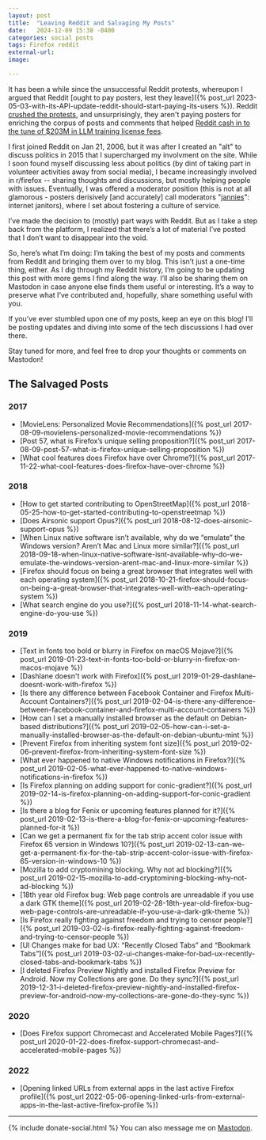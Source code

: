 ```yaml
---
layout: post
title:  "Leaving Reddit and Salvaging My Posts"
date:   2024-12-09 15:38 -0400
categories: social posts
tags: Firefox reddit
external-url: 
image:

---
```


It has been a while since the unsuccessful Reddit protests, whereupon I argued that Reddit [ought to pay posters, lest they leave]({% post_url 2023-05-03-with-its-API-update-reddit-should-start-paying-its-users %}). Reddit [crushed the protests](https://www.theverge.com/23779477/reddit-protest-blackouts-crushed), and unsurprisingly, they aren't paying posters for enriching the corpus of posts and comments that helped [Reddit cash in to the tune of $203M in LLM training license fees](https://arstechnica.com/ai/2024/02/reddit-has-already-booked-203m-in-revenue-licensing-data-for-ai-training/).

I first joined Reddit on Jan 21, 2006, but it was after I created an "alt" to discuss politics in 2015 that I supercharged my involvment on the site. While I soon found myself discussing less about politics (by dint of taking part in volunteer activities away from social media), I became increasingly involved in r/firefox -- sharing thoughts and discussions, but mostly helping people with issues. Eventually, I was offered a moderator position (this is not at all glamorous - posters derisively [and accurately] call moderators "[jannies](https://www.urbandictionary.com/define.php?term=Jannie)": internet janitors), where I set about fostering a culture of service.

I’ve made the decision to (mostly) part ways with Reddit. But as I take a step back from the platform, I realized that there’s a lot of material I’ve posted that I don’t want to disappear into the void.

So, here’s what I’m doing: I’m taking the best of my posts and comments from Reddit and bringing them over to my blog. This isn’t just a one-time thing, either. As I dig through my Reddit history, I’m going to be updating this post with more gems I find along the way. I’ll also be sharing them on Mastodon in case anyone else finds them useful or interesting. It’s a way to preserve what I’ve contributed and, hopefully, share something useful with you.       

If you’ve ever stumbled upon one of my posts, keep an eye on this blog! I’ll be posting updates and diving into some of the tech discussions I had over there.

Stay tuned for more, and feel free to drop your thoughts or comments on Mastodon!

## The Salvaged Posts

### 2017

* [MovieLens: Personalized Movie Recommendations]({% post_url 2017-08-09-movielens-personalized-movie-recommendations %})
* [Post 57, what is Firefox&rsquo;s unique selling proposition?]({% post_url 2017-08-09-post-57-what-is-firefox-unique-selling-proposition %})
* [What cool features does Firefox have over Chrome?]({% post_url 2017-11-22-what-cool-features-does-firefox-have-over-chrome %})

### 2018

* [How to get started contributing to OpenStreetMap]({% post_url 2018-05-25-how-to-get-started-contributing-to-openstreetmap %})
* [Does Airsonic support Opus?]({% post_url 2018-08-12-does-airsonic-support-opus %})
* [When Linux native software isn’t available, why do we “emulate” the Windows version? Aren&rsquo;t Mac and Linux more similar?]({% post_url 2018-09-18-when-linux-native-software-isnt-available-why-do-we-emulate-the-windows-version-arent-mac-and-linux-more-similar %})
* [Firefox should focus on being a great browser that integrates well with each operating system]({% post_url 2018-10-21-firefox-should-focus-on-being-a-great-browser-that-integrates-well-with-each-operating-system %})
* [What search engine do you use?]({% post_url 2018-11-14-what-search-engine-do-you-use %})

### 2019

* [Text in fonts too bold or blurry in Firefox on macOS Mojave?]({% post_url 2019-01-23-text-in-fonts-too-bold-or-blurry-in-firefox-on-macos-mojave %})
* [Dashlane doesn't work with Firefox]({% post_url 2019-01-29-dashlane-doesnt-work-with-firefox %})
* [Is there any difference between Facebook Container and Firefox Multi-Account Containers?]({% post_url 2019-02-04-is-there-any-difference-between-facebook-container-and-firefox-multi-account-containers %})
* [How can I set a manually installed browser as the default on Debian-based distributions?]({% post_url 2019-02-05-how-can-i-set-a-manually-installed-browser-as-the-default-on-debian-ubuntu-mint %})
* [Prevent Firefox from inheriting system font size]({% post_url 2019-02-06-prevent-firefox-from-inheriting-system-font-size %})
* [What ever happened to native Windows notifications in Firefox?]({% post_url 2019-02-05-what-ever-happened-to-native-windows-notifications-in-firefox %})
* [Is Firefox planning on adding support for conic-gradient?]({% post_url 2019-02-14-is-firefox-planning-on-adding-support-for-conic-gradient %})
* [Is there a blog for Fenix or upcoming features planned for it?]({% post_url 2019-02-13-is-there-a-blog-for-fenix-or-upcoming-features-planned-for-it %})
* [Can we get a permanent fix for the tab strip accent color issue with Firefox 65 version in Windows 10?]({% post_url 2019-02-13-can-we-get-a-permanent-fix-for-the-tab-strip-accent-color-issue-with-firefox-65-version-in-windows-10 %})
* [Mozilla to add cryptomining blocking. Why not ad blocking?]({% post_url 2019-02-15-mozilla-to-add-cryptomining-blocking-why-not-ad-blocking %})
* [18th year old Firefox bug: Web page controls are unreadable if you use a dark GTK theme]({% post_url 2019-02-28-18th-year-old-firefox-bug-web-page-controls-are-unreadable-if-you-use-a-dark-gtk-theme %})
* [Is Firefox really fighting against freedom and trying to censor people?]({% post_url 2019-03-02-is-firefox-really-fighting-against-freedom-and-trying-to-censor-people %})
* [UI Changes make for bad UX: &ldquo;Recently Closed Tabs&rdquo; and &ldquo;Bookmark Tabs&rdquo;]({% post_url 2019-03-02-ui-changes-make-for-bad-ux-recently-closed-tabs-and-bookmark-tabs %})
* [I deleted Firefox Preview Nightly and installed Firefox Preview for Android. Now my Collections are gone. Do they sync?]({% post_url 2019-12-31-i-deleted-firefox-preview-nightly-and-installed-firefox-preview-for-android-now-my-collections-are-gone-do-they-sync %})

### 2020

* [Does Firefox support Chromecast and Accelerated Mobile Pages?]({% post_url 2020-01-22-does-firefox-support-chromecast-and-accelerated-mobile-pages %})

### 2022

* [Opening linked URLs from external apps in the last active Firefox profile]({% post_url 2022-05-06-opening-linked-urls-from-external-apps-in-the-last-active-firefox-profile %})

---

{% include donate-social.html %} You can also message me on [Mastodon](https://mastodon.social/@yoasif).